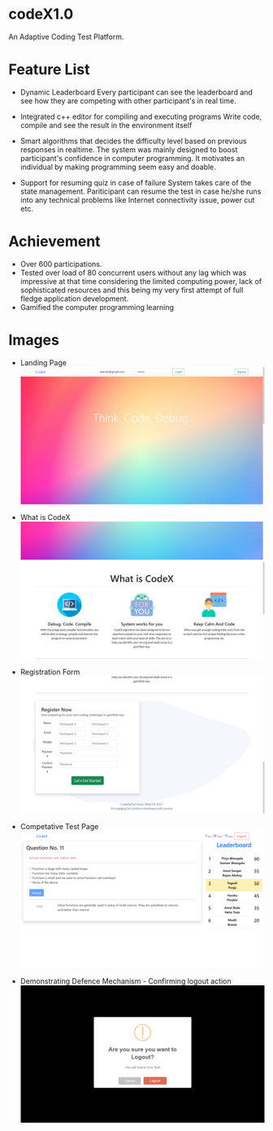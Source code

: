 # codeX1.0
 An Adaptive Coding Test Platform. 

# Feature List 

- Dynamic Leaderboard
   Every participant can see the leaderboard and see how they are competing with other participant's in real time.

- Integrated c++ editor for compiling and executing programs
   Write code, compile and see the result in the environment itself

- Smart algorithms that decides the difficulty level based on previous responses in realtime.
   The system was mainly designed to boost participant's confidence in computer programming. It motivates an individual by making programming seem easy and doable.

- Support for resuming quiz in case of failure
   System takes care of the state management. Pariticipant can resume the test in case he/she runs into any technical problems like Internet connectivity issue, power cut etc.

# Achievement

 - Over 600 participations.
 - Tested over load of 80 concurrent users without any lag which was impressive at that time considering the limited computing power, lack of sophisticated resources and this being my very first attempt of full fledge application development.
 - Gamified the computer programming learning


# Images

* Landing Page
![](screenshots/1.png)

* What is CodeX
![](screenshots/2.png)

* Registration Form
![](screenshots/4.png)

* Competative Test Page
![](screenshots/3.png)

* Demonstrating Defence Mechanism - Confirming logout action
![](screenshots/5.png)

